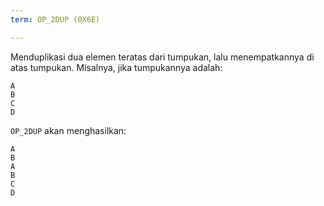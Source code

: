 ```yaml
---
term: OP_2DUP (0X6E)

---
```

Menduplikasi dua elemen teratas dari tumpukan, lalu menempatkannya di atas tumpukan. Misalnya, jika tumpukannya adalah:

```text
A
B
C
D
```

`OP_2DUP` akan menghasilkan:

```text
A
B
A
B
C
D
```